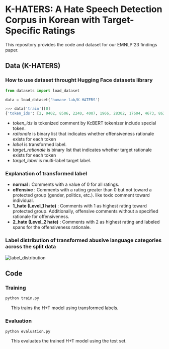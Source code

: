 # K-HATERS: A Hate Speech Detection Corpus in Korean with Target-Specific Ratings

This repository provides the code and dataset for our EMNLP'23 findings paper.

## Data (K-HATERS)
### How to use dataset throught Hugging Face datasets library
```python
from datasets import load_dataset

data = load_dataset('humane-lab/K-HATERS')
```
```python
>>> data['train'][0]
{'token_ids': [2, 9402, 8506, 2240, 4007, 1966, 28302, 17604, 4673, 8630, 14694, 1410, 4322, 3142, 4767, 1505, 2539, 8027, 2988, 24907, 2656, 4327, 4152, 3438, 4123, 1465, 2584, 802, 2195, 1862, 4019, 17582, 774, 4038, 4038, 1304, 4010, 27086, 8426, 8030, 9999, 3524, 4227, 4093, 4660, 204, 4394, 24597, 8083, 963, 2005, 9891, 15931, 10145, 8325, 3], 'rationale': [0, 0, 0, 1, 1, 1, 1, 0, 0, 0, 0, 0, 0, 0, 0, 0, 0, 0, 0, 0, 0, 0, 0, 0, 0, 0, 1, 0, 1, 1, 0, 0, 0, 0, 0, 0, 0, 0, 0, 0, 0, 0, 0, 0, 0, 0, 0, 0, 0, 1, 1, 0, 0, 0, 0, 0], 'label': '2_hate', 'target_rationale': [0, 0, 0, 0, 0, 0, 0, 0, 0, 0, 0, 0, 0, 0, 0, 0, 0, 0, 0, 0, 0, 0, 0, 0, 0, 1, 1, 1, 0, 0, 0, 0, 0, 0, 0, 0, 0, 0, 0, 0, 0, 0, 0, 0, 0, 0, 0, 0, 0, 0, 0, 0, 0, 0, 0, 0], 'target_label': ['political']}
```

- *token_ids* is tokenized comment by KcBERT tokenizer include special token.
- *rationale* is binary list that indicates whether offensiveness rationale exists for each token
- *label* is transformed label.
- *target_rationale* is binary list that indicates whether target rationale exists for each token
- *target_label* is multi-label target label.

### Explanation of transformed label

- **normal** : Comments with a value of 0 for all ratings.
- **offensive** : Comments with a rating greater than 0 but not toward a protected group (gender, politics, etc.). like toxic comment toward individual.
- **1_hate (Level_1 hate)** : Comments with 1 as highest rating toward protected group. Additionally, offensive comments without a specified rationale for offensiveness.
- **2_hate (Level_2 hate)** : Comments with 2 as highest rating and labeled spans for the offensiveness rationale.

### Label distribution of transformed abusive language categories across the split data
![label_distribution](https://github.com/ssu-humane/K-HATERS/assets/76468616/d08aa6df-923c-4fcf-88ae-c322d39acbed)

## Code
### Training
```python
python train.py
```
&emsp; This trains the H+T model using transformed labels.

### Evaluation
```python
python evaluation.py
```
&emsp; This evaluates the trained H+T model using the test set.

